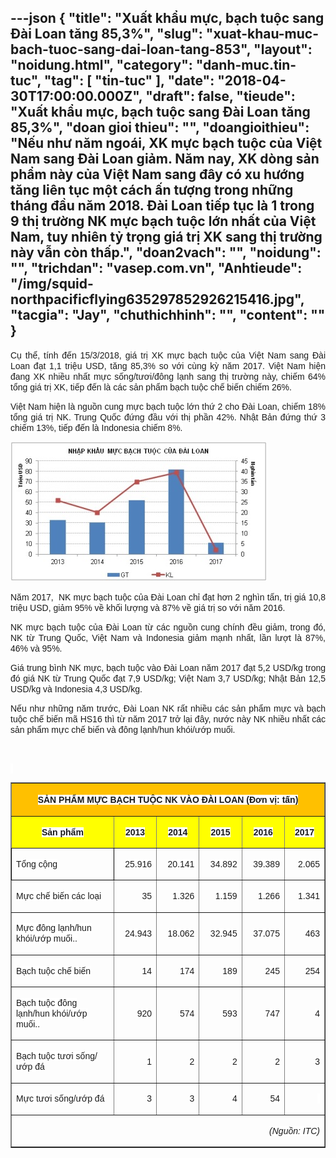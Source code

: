 ---json
{
    "title": "Xuất khẩu mực, bạch tuộc sang Đài Loan tăng 85,3%",
    "slug": "xuat-khau-muc-bach-tuoc-sang-dai-loan-tang-853",
    "layout": "noidung.html",
    "category": "danh-muc.tin-tuc",
    "tag": [
        "tin-tuc"
    ],
    "date": "2018-04-30T17:00:00.000Z",
    "draft": false,
    "tieude": "Xuất khẩu mực, bạch tuộc sang Đài Loan tăng 85,3%",
    "doan gioi thieu": "",
    "doangioithieu": "Nếu như năm ngoái, XK mực bạch tuộc của Việt Nam sang Đài Loan giảm. Năm nay, XK dòng sản phẩm này của Việt Nam sang đây có xu hướng tăng liên tục một cách ấn tượng trong những tháng đầu năm 2018. Đài Loan tiếp tục là 1 trong 9 thị trường NK mực bạch tuộc lớn nhất của Việt Nam, tuy nhiên tỷ trọng giá trị XK sang thị trường này vẫn còn thấp.",
    "doan2vach": "",
    "noidung": "",
    "trichdan": "vasep.com.vn",
    "Anhtieude": "/img/squid-northpacificflying635297852926215416.jpg",
    "tacgia": "Jay",
    "chuthichhinh": "",
    "__content__": ""
}
---
<p style="margin-left:0cm; margin-right:0cm; text-align:justify"><span style="font-size:14px"><span style="color:#1b1b1b"><span style="font-family:Arial"><span style="background-color:#ffffff">Cụ thể, t&iacute;nh đến 15/3/2018, gi&aacute; trị XK mực bạch tuộc của Việt Nam sang Đ&agrave;i Loan đạt 1,1 triệu USD, tăng 85,3% so với c&ugrave;ng kỳ năm 2017. Việt Nam hiện đang XK nhiều nhất mực sống/tươi/đ&ocirc;ng lạnh sang thị trường n&agrave;y, chiếm 64% tổng gi&aacute; trị XK, tiếp đến l&agrave; c&aacute;c sản phẩm bạch tuộc chế biến chiếm 26%.</span></span></span></span></p>

<p style="margin-left:0cm; margin-right:0cm; text-align:justify"><span style="font-size:14px"><span style="color:#1b1b1b"><span style="font-family:Arial"><span style="background-color:#ffffff">Việt Nam hiện l&agrave; nguồn cung mực bạch tuộc lớn thứ 2 cho Đ&agrave;i Loan, chiếm 18% tổng gi&aacute; trị NK. Trung Quốc đứng đầu với thị phần 42%. Nhật Bản đứng thứ 3 chiếm 13%, tiếp đến l&agrave; Indonesia chiếm 8%.</span></span></span></span></p>

<p style="margin-left:0cm; margin-right:0cm; text-align:justify"><img alt="" src="/img/xkmuc.jpg" /></p>

<p style="margin-left:0cm; margin-right:0cm; text-align:justify"><span style="font-size:14px"><span style="color:#1b1b1b"><span style="font-family:Arial"><span style="background-color:#ffffff">Năm 2017, &nbsp;NK mực bạch tuộc của Đ&agrave;i Loan chỉ đạt hơn 2 ngh&igrave;n tấn, trị gi&aacute; 10,8 triệu USD, giảm 95% về khối lượng v&agrave; 87% về gi&aacute; trị so với năm 2016.</span></span></span></span></p>

<p style="margin-left:0cm; margin-right:0cm; text-align:justify"><span style="font-size:14px"><span style="color:#1b1b1b"><span style="font-family:Arial"><span style="background-color:#ffffff">NK mực bạch tuộc của Đ&agrave;i Loan từ c&aacute;c nguồn cung ch&iacute;nh đều giảm, trong đ&oacute;, NK từ Trung Quốc, Việt Nam v&agrave; Indonesia giảm mạnh nhất, lần lượt l&agrave; 87%, 46% v&agrave; 95%.</span></span></span></span></p>

<p style="margin-left:0cm; margin-right:0cm; text-align:justify"><span style="font-size:14px"><span style="color:#1b1b1b"><span style="font-family:Arial"><span style="background-color:#ffffff">Gi&aacute; trung b&igrave;nh NK mực, bạch tuộc v&agrave;o Đ&agrave;i Loan năm 2017 đạt 5,2 USD/kg trong đ&oacute; gi&aacute; NK từ Trung Quốc đạt 7,9 USD/kg; Việt Nam 3,7 USD/kg; Nhật Bản 12,5 USD/kg v&agrave; Indonesia 4,3 USD/kg.</span></span></span></span></p>

<p style="margin-left:0cm; margin-right:0cm; text-align:justify"><span style="font-size:14px"><span style="color:#1b1b1b"><span style="font-family:Arial"><span style="background-color:#ffffff">Nếu như những năm trước, Đ&agrave;i Loan NK rất nhiều c&aacute;c sản phẩm mực v&agrave; bạch tuộc chế biến m&atilde; HS16 th&igrave; từ năm 2017 trở lại đ&acirc;y, nước n&agrave;y NK nhiều nhất c&aacute;c sản phẩm mực chế biến v&agrave; đ&ocirc;ng lạnh/hun kh&oacute;i/ướp muối.</span></span></span></span></p>

<p style="margin-left:0cm; margin-right:0cm; text-align:justify">&nbsp;</p>

<p style="margin-left:0cm; margin-right:0cm; text-align:justify"><span style="font-size:14px"><span style="color:#1b1b1b"><span style="font-family:Arial"><span style="background-color:#ffffff">&nbsp;</span></span></span></span></p>

<div>
<table border="1" cellspacing="0" class="Table">
	<thead>
		<tr>
			<th colspan="6" scope="col" style="background-color: rgb(255, 192, 0); width: 447.25pt;">
			<p style="text-align:center"><span style="font-size:14px"><span style="color:#1b1b1b"><span style="font-family:Arial"><span style="background-color:#ffffff"><strong><span style="font-family:Arial,sans-serif">SẢN PHẨM MỰC BẠCH TUỘC NK V&Agrave;O Đ&Agrave;I LOAN (Đơn vị: tấn)</span></strong></span></span></span></span></p>
			</th>
		</tr>
	</thead>
	<tbody>
		<tr>
			<td style="background-color:yellow; width:199.15pt">
			<p style="text-align:center"><span style="font-size:14px"><span style="color:#1b1b1b"><span style="font-family:Arial"><span style="background-color:#ffffff"><strong><span style="font-family:Arial,sans-serif">Sản phẩm</span></strong></span></span></span></span></p>
			</td>
			<td style="background-color:yellow; width:49.65pt">
			<p style="text-align:center"><span style="font-size:14px"><span style="color:#1b1b1b"><span style="font-family:Arial"><span style="background-color:#ffffff"><strong><span style="font-family:Arial,sans-serif">2013</span></strong></span></span></span></span></p>
			</td>
			<td style="background-color:yellow; width:49.6pt">
			<p style="text-align:center"><span style="font-size:14px"><span style="color:#1b1b1b"><span style="font-family:Arial"><span style="background-color:#ffffff"><strong><span style="font-family:Arial,sans-serif">2014</span></strong></span></span></span></span></p>
			</td>
			<td style="background-color:yellow; width:49.6pt">
			<p style="text-align:center"><span style="font-size:14px"><span style="color:#1b1b1b"><span style="font-family:Arial"><span style="background-color:#ffffff"><strong><span style="font-family:Arial,sans-serif">2015</span></strong></span></span></span></span></p>
			</td>
			<td style="background-color:yellow; width:49.6pt">
			<p style="text-align:center"><span style="font-size:14px"><span style="color:#1b1b1b"><span style="font-family:Arial"><span style="background-color:#ffffff"><strong><span style="font-family:Arial,sans-serif">2016</span></strong></span></span></span></span></p>
			</td>
			<td style="background-color:yellow; width:49.65pt">
			<p style="text-align:center"><span style="font-size:14px"><span style="color:#1b1b1b"><span style="font-family:Arial"><span style="background-color:#ffffff"><strong><span style="font-family:Arial,sans-serif">2017</span></strong></span></span></span></span></p>
			</td>
		</tr>
		<tr>
			<td style="border-color:black; width:199.15pt">
			<p><span style="font-size:14px"><span style="color:#1b1b1b"><span style="font-family:Arial"><span style="background-color:#ffffff"><span style="font-family:Arial,sans-serif">Tổng cộng</span></span></span></span></span></p>
			</td>
			<td style="width:49.65pt">
			<p style="text-align:right"><span style="font-size:14px"><span style="color:#1b1b1b"><span style="font-family:Arial"><span style="background-color:#ffffff"><span style="font-family:Arial,sans-serif">25.916</span></span></span></span></span></p>
			</td>
			<td style="width:49.6pt">
			<p style="text-align:right"><span style="font-size:14px"><span style="color:#1b1b1b"><span style="font-family:Arial"><span style="background-color:#ffffff"><span style="font-family:Arial,sans-serif">20.141</span></span></span></span></span></p>
			</td>
			<td style="width:49.6pt">
			<p style="text-align:right"><span style="font-size:14px"><span style="color:#1b1b1b"><span style="font-family:Arial"><span style="background-color:#ffffff"><span style="font-family:Arial,sans-serif">34.892</span></span></span></span></span></p>
			</td>
			<td style="width:49.6pt">
			<p style="text-align:right"><span style="font-size:14px"><span style="color:#1b1b1b"><span style="font-family:Arial"><span style="background-color:#ffffff"><span style="font-family:Arial,sans-serif">39.389</span></span></span></span></span></p>
			</td>
			<td style="width:49.65pt">
			<p style="text-align:right"><span style="font-size:14px"><span style="color:#1b1b1b"><span style="font-family:Arial"><span style="background-color:#ffffff"><span style="font-family:Arial,sans-serif">2.065</span></span></span></span></span></p>
			</td>
		</tr>
		<tr>
			<td style="width:199.15pt">
			<p><span style="font-size:14px"><span style="color:#1b1b1b"><span style="font-family:Arial"><span style="background-color:#ffffff"><span style="font-family:Arial,sans-serif">Mực chế biến c&aacute;c loại</span></span></span></span></span></p>
			</td>
			<td style="width:49.65pt">
			<p style="text-align:right"><span style="font-size:14px"><span style="color:#1b1b1b"><span style="font-family:Arial"><span style="background-color:#ffffff"><span style="font-family:Arial,sans-serif">35</span></span></span></span></span></p>
			</td>
			<td style="width:49.6pt">
			<p style="text-align:right"><span style="font-size:14px"><span style="color:#1b1b1b"><span style="font-family:Arial"><span style="background-color:#ffffff"><span style="font-family:Arial,sans-serif">1.326</span></span></span></span></span></p>
			</td>
			<td style="width:49.6pt">
			<p style="text-align:right"><span style="font-size:14px"><span style="color:#1b1b1b"><span style="font-family:Arial"><span style="background-color:#ffffff"><span style="font-family:Arial,sans-serif">1.159</span></span></span></span></span></p>
			</td>
			<td style="width:49.6pt">
			<p style="text-align:right"><span style="font-size:14px"><span style="color:#1b1b1b"><span style="font-family:Arial"><span style="background-color:#ffffff"><span style="font-family:Arial,sans-serif">1.266</span></span></span></span></span></p>
			</td>
			<td style="width:49.65pt">
			<p style="text-align:right"><span style="font-size:14px"><span style="color:#1b1b1b"><span style="font-family:Arial"><span style="background-color:#ffffff"><span style="font-family:Arial,sans-serif">1.341</span></span></span></span></span></p>
			</td>
		</tr>
		<tr>
			<td style="width:199.15pt">
			<p><span style="font-size:14px"><span style="color:#1b1b1b"><span style="font-family:Arial"><span style="background-color:#ffffff"><span style="font-family:Arial,sans-serif">Mực đ&ocirc;ng lạnh/hun kh&oacute;i/ướp muối..</span></span></span></span></span></p>
			</td>
			<td style="width:49.65pt">
			<p style="text-align:right"><span style="font-size:14px"><span style="color:#1b1b1b"><span style="font-family:Arial"><span style="background-color:#ffffff"><span style="font-family:Arial,sans-serif">24.943</span></span></span></span></span></p>
			</td>
			<td style="width:49.6pt">
			<p style="text-align:right"><span style="font-size:14px"><span style="color:#1b1b1b"><span style="font-family:Arial"><span style="background-color:#ffffff"><span style="font-family:Arial,sans-serif">18.062</span></span></span></span></span></p>
			</td>
			<td style="width:49.6pt">
			<p style="text-align:right"><span style="font-size:14px"><span style="color:#1b1b1b"><span style="font-family:Arial"><span style="background-color:#ffffff"><span style="font-family:Arial,sans-serif">32.945</span></span></span></span></span></p>
			</td>
			<td style="width:49.6pt">
			<p style="text-align:right"><span style="font-size:14px"><span style="color:#1b1b1b"><span style="font-family:Arial"><span style="background-color:#ffffff"><span style="font-family:Arial,sans-serif">37.075</span></span></span></span></span></p>
			</td>
			<td style="width:49.65pt">
			<p style="text-align:right"><span style="font-size:14px"><span style="color:#1b1b1b"><span style="font-family:Arial"><span style="background-color:#ffffff"><span style="font-family:Arial,sans-serif">463</span></span></span></span></span></p>
			</td>
		</tr>
		<tr>
			<td style="width:199.15pt">
			<p><span style="font-size:14px"><span style="color:#1b1b1b"><span style="font-family:Arial"><span style="background-color:#ffffff"><span style="font-family:Arial,sans-serif">Bạch tuộc chế biến</span></span></span></span></span></p>
			</td>
			<td style="width:49.65pt">
			<p style="text-align:right"><span style="font-size:14px"><span style="color:#1b1b1b"><span style="font-family:Arial"><span style="background-color:#ffffff"><span style="font-family:Arial,sans-serif">14</span></span></span></span></span></p>
			</td>
			<td style="width:49.6pt">
			<p style="text-align:right"><span style="font-size:14px"><span style="color:#1b1b1b"><span style="font-family:Arial"><span style="background-color:#ffffff"><span style="font-family:Arial,sans-serif">174</span></span></span></span></span></p>
			</td>
			<td style="width:49.6pt">
			<p style="text-align:right"><span style="font-size:14px"><span style="color:#1b1b1b"><span style="font-family:Arial"><span style="background-color:#ffffff"><span style="font-family:Arial,sans-serif">189</span></span></span></span></span></p>
			</td>
			<td style="width:49.6pt">
			<p style="text-align:right"><span style="font-size:14px"><span style="color:#1b1b1b"><span style="font-family:Arial"><span style="background-color:#ffffff"><span style="font-family:Arial,sans-serif">245</span></span></span></span></span></p>
			</td>
			<td style="width:49.65pt">
			<p style="text-align:right"><span style="font-size:14px"><span style="color:#1b1b1b"><span style="font-family:Arial"><span style="background-color:#ffffff"><span style="font-family:Arial,sans-serif">254</span></span></span></span></span></p>
			</td>
		</tr>
		<tr>
			<td style="width:199.15pt">
			<p><span style="font-size:14px"><span style="color:#1b1b1b"><span style="font-family:Arial"><span style="background-color:#ffffff"><span style="font-family:Arial,sans-serif">Bạch tuộc đ&ocirc;ng lạnh/hun kh&oacute;i/ướp muối..</span></span></span></span></span></p>
			</td>
			<td style="width:49.65pt">
			<p style="text-align:right"><span style="font-size:14px"><span style="color:#1b1b1b"><span style="font-family:Arial"><span style="background-color:#ffffff"><span style="font-family:Arial,sans-serif">920</span></span></span></span></span></p>
			</td>
			<td style="width:49.6pt">
			<p style="text-align:right"><span style="font-size:14px"><span style="color:#1b1b1b"><span style="font-family:Arial"><span style="background-color:#ffffff"><span style="font-family:Arial,sans-serif">574</span></span></span></span></span></p>
			</td>
			<td style="width:49.6pt">
			<p style="text-align:right"><span style="font-size:14px"><span style="color:#1b1b1b"><span style="font-family:Arial"><span style="background-color:#ffffff"><span style="font-family:Arial,sans-serif">593</span></span></span></span></span></p>
			</td>
			<td style="width:49.6pt">
			<p style="text-align:right"><span style="font-size:14px"><span style="color:#1b1b1b"><span style="font-family:Arial"><span style="background-color:#ffffff"><span style="font-family:Arial,sans-serif">747</span></span></span></span></span></p>
			</td>
			<td style="width:49.65pt">
			<p style="text-align:right"><span style="font-size:14px"><span style="color:#1b1b1b"><span style="font-family:Arial"><span style="background-color:#ffffff"><span style="font-family:Arial,sans-serif">4</span></span></span></span></span></p>
			</td>
		</tr>
		<tr>
			<td style="width:199.15pt">
			<p><span style="font-size:14px"><span style="color:#1b1b1b"><span style="font-family:Arial"><span style="background-color:#ffffff"><span style="font-family:Arial,sans-serif">Bạch tuộc tươi sống/ướp đ&aacute;</span></span></span></span></span></p>
			</td>
			<td style="width:49.65pt">
			<p style="text-align:right"><span style="font-size:14px"><span style="color:#1b1b1b"><span style="font-family:Arial"><span style="background-color:#ffffff"><span style="font-family:Arial,sans-serif">1</span></span></span></span></span></p>
			</td>
			<td style="width:49.6pt">
			<p style="text-align:right"><span style="font-size:14px"><span style="color:#1b1b1b"><span style="font-family:Arial"><span style="background-color:#ffffff"><span style="font-family:Arial,sans-serif">2</span></span></span></span></span></p>
			</td>
			<td style="width:49.6pt">
			<p style="text-align:right"><span style="font-size:14px"><span style="color:#1b1b1b"><span style="font-family:Arial"><span style="background-color:#ffffff"><span style="font-family:Arial,sans-serif">2</span></span></span></span></span></p>
			</td>
			<td style="width:49.6pt">
			<p style="text-align:right"><span style="font-size:14px"><span style="color:#1b1b1b"><span style="font-family:Arial"><span style="background-color:#ffffff"><span style="font-family:Arial,sans-serif">2</span></span></span></span></span></p>
			</td>
			<td style="width:49.65pt">
			<p style="text-align:right"><span style="font-size:14px"><span style="color:#1b1b1b"><span style="font-family:Arial"><span style="background-color:#ffffff"><span style="font-family:Arial,sans-serif">3</span></span></span></span></span></p>
			</td>
		</tr>
		<tr>
			<td style="width:199.15pt">
			<p><span style="font-size:14px"><span style="color:#1b1b1b"><span style="font-family:Arial"><span style="background-color:#ffffff"><span style="font-family:Arial,sans-serif">Mực tươi sống/ướp đ&aacute;</span></span></span></span></span></p>
			</td>
			<td style="width:49.65pt">
			<p style="text-align:right"><span style="font-size:14px"><span style="color:#1b1b1b"><span style="font-family:Arial"><span style="background-color:#ffffff"><span style="font-family:Arial,sans-serif">3</span></span></span></span></span></p>
			</td>
			<td style="width:49.6pt">
			<p style="text-align:right"><span style="font-size:14px"><span style="color:#1b1b1b"><span style="font-family:Arial"><span style="background-color:#ffffff"><span style="font-family:Arial,sans-serif">3</span></span></span></span></span></p>
			</td>
			<td style="width:49.6pt">
			<p style="text-align:right"><span style="font-size:14px"><span style="color:#1b1b1b"><span style="font-family:Arial"><span style="background-color:#ffffff"><span style="font-family:Arial,sans-serif">4</span></span></span></span></span></p>
			</td>
			<td style="width:49.6pt">
			<p style="text-align:right"><span style="font-size:14px"><span style="color:#1b1b1b"><span style="font-family:Arial"><span style="background-color:#ffffff"><span style="font-family:Arial,sans-serif">54</span></span></span></span></span></p>
			</td>
			<td style="width:49.65pt">
			<p style="text-align:right"><span style="font-size:14px"><span style="color:#1b1b1b"><span style="font-family:Arial"><span style="background-color:#ffffff">&nbsp;</span></span></span></span></p>
			</td>
		</tr>
		<tr>
			<td colspan="6" style="width:447.25pt">
			<p style="text-align:right"><span style="font-size:14px"><span style="color:#1b1b1b"><span style="font-family:Arial"><span style="background-color:#ffffff"><em><span style="font-family:Arial,sans-serif">(Nguồn: ITC)</span></em></span></span></span></span></p>
			</td>
		</tr>
	</tbody>
</table>
</div>
